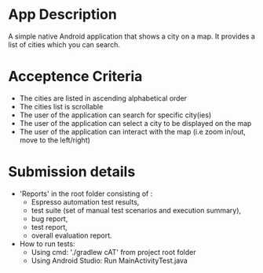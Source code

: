 # App Description
A simple native Android application that shows a city on a map. It provides a list of cities which you can search.

# Acceptence Criteria
* The cities are listed in ascending alphabetical order
* The cities list is scrollable
* The user of the application can search for specific city(ies) 
* The user of the application can select a city to be displayed on the map
* The user of the application can interact with the map (i.e zoom in/out, move to the left/right)

# Submission details
* 'Reports' in the root folder consisting of :
  * Espresso automation test results, 
  * test suite (set of manual test scenarios and execution summary),
  * bug report,
  * test report,
  * overall evaluation report.
* How to run tests:
  * Using cmd: './gradlew cAT' from project root folder
  * Using Android Studio: Run MainActivityTest.java
